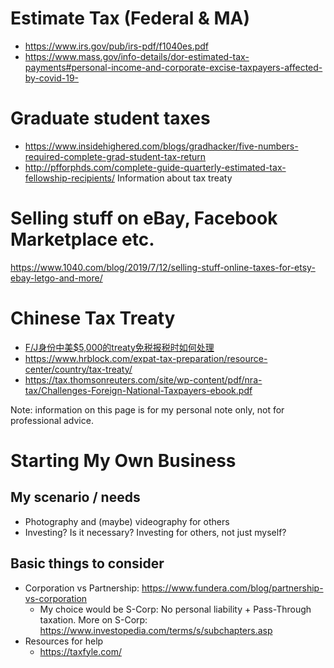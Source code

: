 # Estimate Tax (Federal & MA)
- https://www.irs.gov/pub/irs-pdf/f1040es.pdf
- https://www.mass.gov/info-details/dor-estimated-tax-payments#personal-income-and-corporate-excise-taxpayers-affected-by-covid-19-

# Graduate student taxes
- https://www.insidehighered.com/blogs/gradhacker/five-numbers-required-complete-grad-student-tax-return
- http://pfforphds.com/complete-guide-quarterly-estimated-tax-fellowship-recipients/
Information about tax treaty

# Selling stuff on eBay, Facebook Marketplace etc.
https://www.1040.com/blog/2019/7/12/selling-stuff-online-taxes-for-etsy-ebay-letgo-and-more/

# Chinese Tax Treaty
- [F/J身份中美$5,000的treaty免税报税时如何处理](
https://www.uscreditcardguide.com/shoubashoujiaoniruhebaoshuilingquf-jshenfen5000dezhongmeitreatyjianmian/)
- https://www.hrblock.com/expat-tax-preparation/resource-center/country/tax-treaty/
- https://tax.thomsonreuters.com/site/wp-content/pdf/nra-tax/Challenges-Foreign-National-Taxpayers-ebook.pdf

Note: information on this page is for my personal note only, not for professional advice.

# Starting My Own Business

## My scenario / needs
-   Photography and (maybe) videography for others 
-   Investing? Is it necessary? Investing for others, not just myself?

## Basic things to consider
-   Corporation vs Partnership: https://www.fundera.com/blog/partnership-vs-corporation
    -   My choice would be S-Corp: No personal liability + Pass-Through taxation.
        More on S-Corp: https://www.investopedia.com/terms/s/subchapters.asp
-   Resources for help
    -   https://taxfyle.com/
